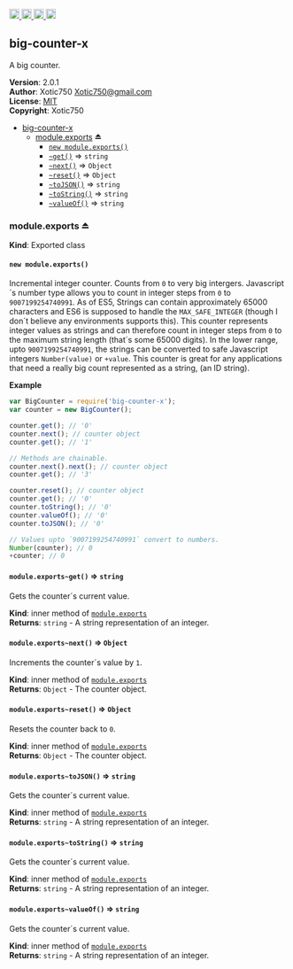 <a href="https://travis-ci.org/Xotic750/big-counter-x"
   title="Travis status">
<img
   src="https://travis-ci.org/Xotic750/big-counter-x.svg?branch=master"
   alt="Travis status" height="18"/>
</a>
<a href="https://david-dm.org/Xotic750/big-counter-x"
   title="Dependency status">
<img src="https://david-dm.org/Xotic750/big-counter-x.svg"
   alt="Dependency status" height="18"/>
</a>
<a href="https://david-dm.org/Xotic750/big-counter-x#info=devDependencies"
   title="devDependency status">
<img src="https://david-dm.org/Xotic750/big-counter-x/dev-status.svg"
   alt="devDependency status" height="18"/>
</a>
<a href="https://badge.fury.io/js/big-counter-x" title="npm version">
<img src="https://badge.fury.io/js/big-counter-x.svg"
   alt="npm version" height="18"/>
</a>
<a name="module_big-counter-x"></a>

## big-counter-x
A big counter.

**Version**: 2.0.1  
**Author**: Xotic750 <Xotic750@gmail.com>  
**License**: [MIT](&lt;https://opensource.org/licenses/MIT&gt;)  
**Copyright**: Xotic750  

* [big-counter-x](#module_big-counter-x)
    * [module.exports](#exp_module_big-counter-x--module.exports) ⏏
        * [`new module.exports()`](#new_module_big-counter-x--module.exports_new)
        * [`~get()`](#module_big-counter-x--module.exports..get) ⇒ <code>string</code>
        * [`~next()`](#module_big-counter-x--module.exports..next) ⇒ <code>Object</code>
        * [`~reset()`](#module_big-counter-x--module.exports..reset) ⇒ <code>Object</code>
        * [`~toJSON()`](#module_big-counter-x--module.exports..toJSON) ⇒ <code>string</code>
        * [`~toString()`](#module_big-counter-x--module.exports..toString) ⇒ <code>string</code>
        * [`~valueOf()`](#module_big-counter-x--module.exports..valueOf) ⇒ <code>string</code>

<a name="exp_module_big-counter-x--module.exports"></a>

### module.exports ⏏
**Kind**: Exported class  
<a name="new_module_big-counter-x--module.exports_new"></a>

#### `new module.exports()`
Incremental integer counter. Counts from `0` to very big intergers.
Javascript´s number type allows you to count in integer steps
from `0` to `9007199254740991`. As of ES5, Strings can contain
approximately 65000 characters and ES6 is supposed to handle
the `MAX_SAFE_INTEGER` (though I don´t believe any environments supports
this). This counter represents integer values as strings and can therefore
count in integer steps from `0` to the maximum string length (that´s some
65000 digits). In the lower range, upto `9007199254740991`, the strings can
be converted to safe Javascript integers `Number(value)` or `+value`. This
counter is great for any applications that need a really big count
represented as a string, (an ID string).

**Example**  
```js
var BigCounter = require('big-counter-x');
var counter = new BigCounter();

counter.get(); // '0'
counter.next(); // counter object
counter.get(); // '1'

// Methods are chainable.
counter.next().next(); // counter object
counter.get(); // '3'

counter.reset(); // counter object
counter.get(); // '0'
counter.toString(); // '0'
counter.valueOf(); // '0'
counter.toJSON(); // '0'

// Values upto `9007199254740991` convert to numbers.
Number(counter); // 0
+counter; // 0
```
<a name="module_big-counter-x--module.exports..get"></a>

#### `module.exports~get()` ⇒ <code>string</code>
Gets the counter´s current value.

**Kind**: inner method of [<code>module.exports</code>](#exp_module_big-counter-x--module.exports)  
**Returns**: <code>string</code> - A string representation of an integer.  
<a name="module_big-counter-x--module.exports..next"></a>

#### `module.exports~next()` ⇒ <code>Object</code>
Increments the counter´s value by `1`.

**Kind**: inner method of [<code>module.exports</code>](#exp_module_big-counter-x--module.exports)  
**Returns**: <code>Object</code> - The counter object.  
<a name="module_big-counter-x--module.exports..reset"></a>

#### `module.exports~reset()` ⇒ <code>Object</code>
Resets the counter back to `0`.

**Kind**: inner method of [<code>module.exports</code>](#exp_module_big-counter-x--module.exports)  
**Returns**: <code>Object</code> - The counter object.  
<a name="module_big-counter-x--module.exports..toJSON"></a>

#### `module.exports~toJSON()` ⇒ <code>string</code>
Gets the counter´s current value.

**Kind**: inner method of [<code>module.exports</code>](#exp_module_big-counter-x--module.exports)  
**Returns**: <code>string</code> - A string representation of an integer.  
<a name="module_big-counter-x--module.exports..toString"></a>

#### `module.exports~toString()` ⇒ <code>string</code>
Gets the counter´s current value.

**Kind**: inner method of [<code>module.exports</code>](#exp_module_big-counter-x--module.exports)  
**Returns**: <code>string</code> - A string representation of an integer.  
<a name="module_big-counter-x--module.exports..valueOf"></a>

#### `module.exports~valueOf()` ⇒ <code>string</code>
Gets the counter´s current value.

**Kind**: inner method of [<code>module.exports</code>](#exp_module_big-counter-x--module.exports)  
**Returns**: <code>string</code> - A string representation of an integer.  
